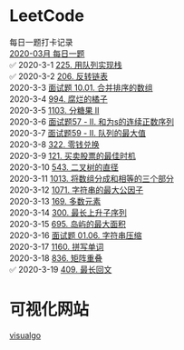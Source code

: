 # LeetCode

每日一题打卡记录  
[2020-03月 每日一题](https://leetcode-cn.com/problemset/2020-03/)    
✅ 2020-3-1 [225. 用队列实现栈](https://leetcode-cn.com/problems/implement-stack-using-queues/)  
✅ 2020-3-2 [206. 反转链表](https://leetcode-cn.com/problems/reverse-linked-list/)  
2020-3-3 [面试题 10.01. 合并排序的数组](https://leetcode-cn.com/problems/sorted-merge-lcci/)  
2020-3-4 [994. 腐烂的橘子](https://leetcode-cn.com/problems/rotting-oranges/)  
2020-3-5 [1103. 分糖果 II](https://leetcode-cn.com/problems/distribute-candies-to-people/)  
2020-3-6 [面试题57 - II. 和为s的连续正数序列](https://leetcode-cn.com/problems/he-wei-sde-lian-xu-zheng-shu-xu-lie-lcof/)  
2020-3-7 [面试题59 - II. 队列的最大值](https://leetcode-cn.com/problems/dui-lie-de-zui-da-zhi-lcof/)  
2020-3-8 [322. 零钱兑换](https://leetcode-cn.com/problems/coin-change/)  
2020-3-9 [121. 买卖股票的最佳时机](https://leetcode-cn.com/problems/best-time-to-buy-and-sell-stock/)  
2020-3-10 [543. 二叉树的直径](https://leetcode-cn.com/problems/diameter-of-binary-tree/)  
2020-3-11 [1013. 将数组分成和相等的三个部分](https://leetcode-cn.com/problems/partition-array-into-three-parts-with-equal-sum/)  
2020-3-12 [1071. 字符串的最大公因子](https://leetcode-cn.com/problems/greatest-common-divisor-of-strings/)  
2020-3-13 [169. 多数元素](https://leetcode-cn.com/problems/majority-element/)  
2020-3-14 [300. 最长上升子序列](https://leetcode-cn.com/problems/longest-increasing-subsequence/)  
2020-3-15 [695. 岛屿的最大面积](https://leetcode-cn.com/problems/max-area-of-island/)  
2020-3-16 [面试题 01.06. 字符串压缩](https://leetcode-cn.com/problems/compress-string-lcci/)  
2020-3-17 [1160. 拼写单词](https://leetcode-cn.com/problems/find-words-that-can-be-formed-by-characters/)  
2020-3-18 [836. 矩阵重叠](https://leetcode-cn.com/problems/rectangle-overlap/)  
✅ 2020-3-19 [409. 最长回文](https://leetcode-cn.com/problems/longest-palindrome/)  



# 可视化网站  
[visualgo](https://visualgo.net/zh)
